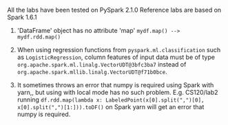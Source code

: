 
All the labs have been tested on PySpark 2.1.0
Reference labs are based on Spark 1.6.1

1) 'DataFrame' object has no attribute 'map'
`mydf.map() --> mydf.rdd.map()`

2) When using regression functions from `pyspark.ml.classification` such as `LogisticRegression`, column features of input data must be of type `org.apache.spark.ml.linalg.VectorUDT@3bfc3ba7` instead of  `org.apache.spark.mllib.linalg.VectorUDT@f71b0bce`. 

3) It sometimes throws an error that numpy is required  using Spark with yarn,, but using with local mode has no such problem.
E.g. CS120/lab2 running `df.rdd.map(lambda x: LabeledPoint(x[0].split(",")[0], x[0].split(",")[1:])).toDF()` on Spark yarn will get an error that numpy is required.

